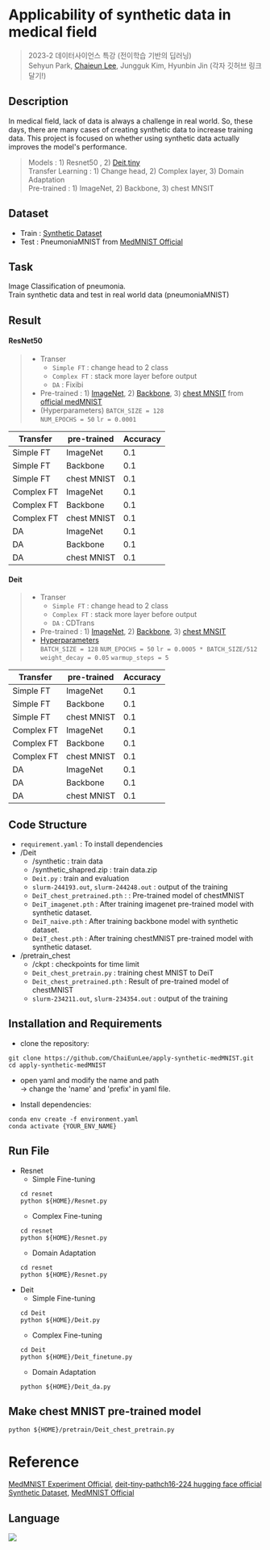 # Applicability of synthetic data in medical field
>2023-2 데이터사이언스 특강 (전이학습 기반의 딥러닝)   
>Sehyun Park, [Chaieun Lee](https://github.com/ChaiEunLee), Jungguk Kim, Hyunbin Jin  (각자 깃허브 링크 달기!)

## Description
In medical field, lack of data is always a challenge in real world. So, these days, there are many cases of creating synthetic data to increase training data.
This project is focused on whether using synthetic data actually improves the model's performance.    

> Models : 1) Resnet50 , 2) [Deit,tiny](https://huggingface.co/facebook/deit-tiny-patch16-224)   
Transfer Learning : 1) Change head, 2) Complex layer, 3) Domain Adaptation    
Pre-trained : 1) ImageNet, 2) Backbone, 3) chest MNSIT

## Dataset
* Train : [Synthetic Dataset](https://github.com/hasibzunair/synthetic-covid-cxr-dataset/releases/tag/v0.1)
* Test : PneumoniaMNIST from [MedMNIST Official](https://github.com/MedMNIST/MedMNIST)

## Task
Image Classification of pneumonia.   
Train synthetic data and test in real world data (pneumoniaMNIST)


## Result
#### ResNet50  

> * Transer
>   * ```Simple FT``` : change head to 2 class   
>   * ```Complex FT``` : stack more layer before output   
>   * ```DA``` : Fixibi
> * Pre-trained : 1) [ImageNet](https://github.com/MedMNIST/experiments/blob/main/MedMNIST2D/models.py), 2) [Backbone](https://github.com/MedMNIST/experiments/blob/main/MedMNIST2D/models.py), 3) [chest MNSIT](https://zenodo.org/records/7782114) from [official medMNIST](https://github.com/MedMNIST/experiments)
> * (Hyperparameters)
> ```BATCH_SIZE = 128```   
> ```NUM_EPOCHS = 50```
> ```lr = 0.0001```

Transfer | pre-trained | Accuracy 
---- | ---- | ----
Simple FT | ImageNet | 0.1
Simple FT | Backbone | 0.1
Simple FT | chest MNIST | 0.1
Complex FT | ImageNet | 0.1
Complex FT | Backbone | 0.1
Complex FT | chest MNIST | 0.1
DA | ImageNet | 0.1
DA | Backbone | 0.1
DA | chest MNIST | 0.1

#### Deit 
> * Transer
>   * ```Simple FT``` : change head to 2 class   
>   * ```Complex FT``` : stack more layer before output   
>   * ```DA``` : CDTrans
> * Pre-trained : 1) [ImageNet](https://github.com/facebookresearch/deit/blob/main/models.py), 2) [Backbone](https://github.com/facebookresearch/deit/blob/main/models.py), 3) [chest MNSIT]()
> * [Hyperparameters](https://www.nature.com/articles/s41597-022-01721-8)    
> ```BATCH_SIZE = 128```
> ```NUM_EPOCHS = 50```
> ```lr = 0.0005 * BATCH_SIZE/512```
> ```weight_decay = 0.05```
> ```warmup_steps = 5 ```


Transfer | pre-trained | Accuracy 
---- | ---- | ----
Simple FT | ImageNet | 0.1
Simple FT | Backbone | 0.1
Simple FT | chest MNIST | 0.1
Complex FT | ImageNet | 0.1
Complex FT | Backbone | 0.1
Complex FT | chest MNIST | 0.1
DA | ImageNet | 0.1
DA | Backbone | 0.1
DA | chest MNIST | 0.1


## Code Structure   
* ```requirement.yaml``` : To install dependencies
* /Deit
  * /synthetic : train data 
  * /synthetic_shapred.zip : train data.zip 
  * ```Deit.py``` : train and evaluation
  * ```slurm-244193.out```, ```slurm-244248.out``` : output of the training
  * ```DeiT_chest_pretrained.pth``` : : Pre-trained model of chestMNIST
  * ```DeiT_imagenet.pth``` : After training imagenet pre-trained model with synthetic dataset.
  * ```DeiT_naive.pth``` : After training backbone model with synthetic dataset.
  * ```DeiT_chest.pth``` : After training chestMNIST pre-trained model with synthetic dataset.
* /pretrain_chest
  * /ckpt : checkpoints for time limit
  * ```Deit_chest_pretrain.py``` : training chest MNIST to DeiT
  * ```Deit_chest_pretrained.pth``` : Result of pre-trained model of chestMNIST
  * ```slurm-234211.out```, ```slurm-234354.out``` : output of the training

## Installation and Requirements
* clone the repository: 
```
git clone https://github.com/ChaiEunLee/apply-synthetic-medMNIST.git
cd apply-synthetic-medMNIST
```
* open yaml and modify the name and path     
-> change the 'name' and 'prefix' in yaml file.

* Install dependencies:
```
conda env create -f environment.yaml
conda activate {YOUR_ENV_NAME}
```
## Run File
* Resnet
  - Simple Fine-tuning
  ```
  cd resnet
  python ${HOME}/Resnet.py
  ```
  - Complex Fine-tuning
  ```
  cd resnet
  python ${HOME}/Resnet.py
  ```
  - Domain Adaptation
  ```
  cd resnet
  python ${HOME}/Resnet.py
  ```
* Deit
  - Simple Fine-tuning
  ```
  cd Deit
  python ${HOME}/Deit.py
  ```
  - Complex Fine-tuning
  ```
  cd Deit
  python ${HOME}/Deit_finetune.py
  ```
  - Domain Adaptation
  ```
  python ${HOME}/Deit_da.py
  ```
## Make chest MNIST pre-trained model
  ```
  python ${HOME}/pretrain/Deit_chest_pretrain.py
  ```
# Reference
[MedMNIST Experiment Official](https://github.com/MedMNIST/experiments), [deit-tiny-pathch16-224 hugging face official](https://huggingface.co/facebook/deit-tiny-patch16-224)    
[Synthetic Dataset](https://github.com/hasibzunair/synthetic-covid-cxr-dataset/releases/tag/v0.1), [MedMNIST Official](https://github.com/MedMNIST/MedMNIST)

## Language
<p>
  <img src="https://img.shields.io/badge/Python-3776AB?style=for-the-badge&logo=Python&logoColor=white">
</p>

